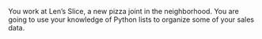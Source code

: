 You work at Len’s Slice, a new pizza joint in the neighborhood. You are going to use your knowledge of Python lists to organize some of your sales data.